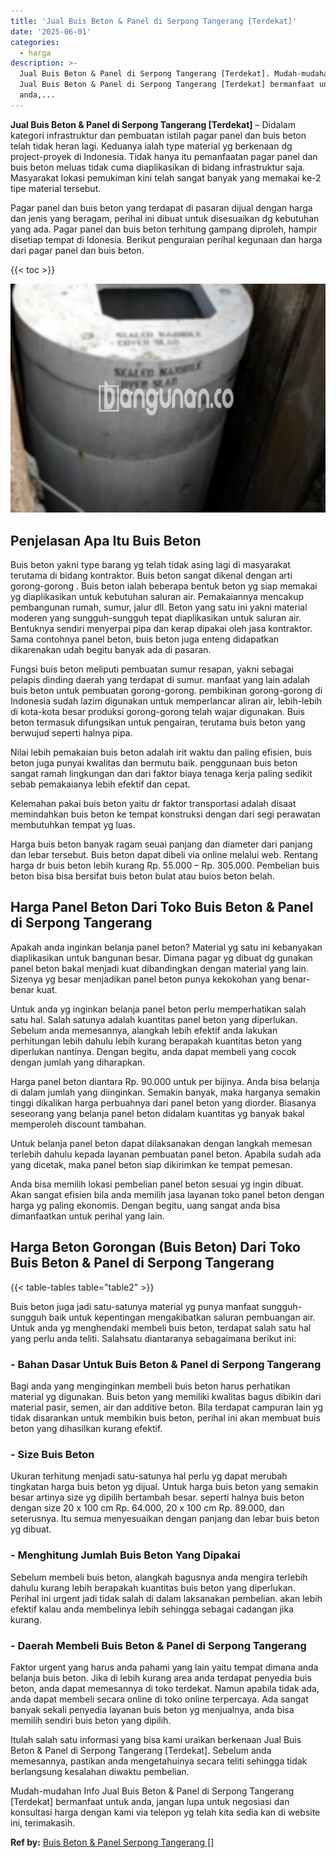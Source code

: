 ```yaml
---
title: 'Jual Buis Beton & Panel di Serpong Tangerang [Terdekat]'
date: '2025-06-01'
categories:
  - harga
description: >-
  Jual Buis Beton & Panel di Serpong Tangerang [Terdekat]. Mudah-mudahan Info
  Jual Buis Beton & Panel di Serpong Tangerang [Terdekat] bermanfaat untuk
  anda,...
---
```


**Jual Buis Beton & Panel di Serpong Tangerang \[Terdekat\]** – Didalam kategori infrastruktur dan pembuatan istilah pagar panel dan buis beton telah tidak heran lagi. Keduanya ialah type material yg berkenaan dg project-proyek di Indonesia. Tidak hanya itu pemanfaatan pagar panel dan buis beton meluas tidak cuma diaplikasikan di bidang infrastruktur saja. Masyarakat lokasi pemukiman kini telah sangat banyak yang memakai ke-2 tipe material tersebut.

Pagar panel dan buis beton yang terdapat di pasaran dijual dengan harga dan jenis yang beragam, perihal ini dibuat untuk disesuaikan dg kebutuhan yang ada. Pagar panel dan buis beton terhitung gampang diproleh, hampir disetiap tempat di Idonesia. Berikut penguraian perihal kegunaan dan harga dari pagar panel dan buis beton.

{{< toc >}}

![Jual Buis Beton & Panel di Serpong Tangerang [Terdekat]](/images/jual-panel-buis-beton-murah-02.png)

## Penjelasan Apa Itu Buis Beton

Buis beton yakni type barang yg telah tidak asing lagi di masyarakat terutama di bidang kontraktor. Buis beton sangat dikenal dengan arti gorong-gorong . Buis beton ialah beberapa bentuk beton yg siap memakai yg diaplikasikan untuk kebutuhan saluran air. Pemakaiannya mencakup pembangunan rumah, sumur, jalur dll. Beton yang satu ini yakni material moderen yang sungguh-sungguh tepat diaplikasikan untuk saluran air. Bentuknya sendiri menyerpai pipa dan kerap dipakai oleh jasa kontraktor. Sama contohnya panel beton, buis beton juga enteng didapatkan dikarenakan udah begitu banyak ada di pasaran.

Fungsi buis beton meliputi pembuatan sumur resapan, yakni sebagai pelapis dinding daerah yang terdapat di sumur. manfaat yang lain adalah buis beton untuk pembuatan gorong-gorong. pembikinan gorong-gorong di Indonesia sudah lazim digunakan untuk memperlancar aliran air, lebih-lebih di kota-kota besar produksi gorong-gorong telah wajar digunakan. Buis beton termasuk difungsikan untuk pengairan, terutama buis beton yang berwujud seperti halnya pipa.

Nilai lebih pemakaian buis beton adalah irit waktu dan paling efisien, buis beton juga punyai kwalitas dan bermutu baik. penggunaan buis beton sangat ramah lingkungan dan dari faktor biaya tenaga kerja paling sedikit sebab pemakaianya lebih efektif dan cepat.

Kelemahan pakai buis beton yaitu dr faktor transportasi adalah disaat memindahkan buis beton ke tempat konstruksi dengan dari segi perawatan membutuhkan tempat yg luas.

Harga buis beton banyak ragam seuai panjang dan diameter dari panjang dan lebar tersebut. Buis beton dapat dibeli via online melalui web. Rentang harga dr buis beton lebih kurang Rp. 55.000 – Rp. 305.000. Pembelian buis beton bisa bisa bersifat buis beton bulat atau buios beton belah.

## Harga Panel Beton Dari Toko Buis Beton & Panel di Serpong Tangerang

Apakah anda inginkan belanja panel beton? Material yg satu ini kebanyakan diaplikasikan untuk bangunan besar. Dimana pagar yg dibuat dg gunakan panel beton bakal menjadi kuat dibandingkan dengan material yang lain. Sizenya yg besar menjadikan panel beton punya kekokohan yang benar-benar kuat.

Untuk anda yg inginkan belanja panel beton perlu memperhatikan salah satu hal. Salah satunya adalah kuantitas panel beton yang diperlukan. Sebelum anda memesannya, alangkah lebih efektif anda lakukan perhitungan lebih dahulu lebih kurang berapakah kuantitas beton yang diperlukan nantinya. Dengan begitu, anda dapat membeli yang cocok dengan jumlah yang diharapkan.

Harga panel beton diantara Rp. 90.000 untuk per bijinya. Anda bisa belanja di dalam jumlah yang diinginkan. Semakin banyak, maka harganya semakin tinggi dikalikan harga perbuahnya dari panel beton yang diorder. Biasanya seseorang yang belanja panel beton didalam kuantitas yg banyak bakal memperoleh discount tambahan.

Untuk belanja panel beton dapat dilaksanakan dengan langkah memesan terlebih dahulu kepada layanan pembuatan panel beton. Apabila sudah ada yang dicetak, maka panel beton siap dikirimkan ke tempat pemesan.

Anda bisa memilih lokasi pembelian panel beton sesuai yg ingin dibuat. Akan sangat efisien bila anda memilih jasa layanan toko panel beton dengan harga yg paling ekonomis. Dengan begitu, uang sangat anda bisa dimanfaatkan untuk perihal yang lain.

## Harga Beton Gorongan (Buis Beton) Dari Toko Buis Beton & Panel di Serpong Tangerang

{{< table-tables table="table2" >}}

Buis beton juga jadi satu-satunya material yg punya manfaat sungguh-sungguh baik untuk kepentingan mengakibatkan saluran pembuangan air. Untuk anda yg menghendaki membeli buis beton, terdapat salah satu hal yang perlu anda teliti. Salahsatu diantaranya sebagaimana berikut ini:

### \- Bahan Dasar Untuk Buis Beton & Panel di Serpong Tangerang

Bagi anda yang menginginkan membeli buis beton harus perhatikan material yg digunakan. Buis beton yang memiliki kwalitas bagus dibikin dari material pasir, semen, air dan additive beton. Bila terdapat campuran lain yg tidak disarankan untuk membikin buis beton, perihal ini akan membuat buis beton yang dihasilkan kurang efektif.

### \- Size Buis Beton

Ukuran terhitung menjadi satu-satunya hal perlu yg dapat merubah tingkatan harga buis beton yg dijual. Untuk harga buis beton yang semakin besar artinya size yg dipilih bertambah besar. seperti halnya buis beton dengan size 20 x 100 cm Rp. 64.000, 20 x 100 cm Rp. 89.000, dan seterusnya. Itu semua menyesuaikan dengan panjang dan lebar buis beton yg dibuat.

### \- Menghitung Jumlah Buis Beton Yang Dipakai

Sebelum membeli buis beton, alangkah bagusnya anda mengira terlebih dahulu kurang lebih berapakah kuantitas buis beton yang diperlukan. Perihal ini urgent jadi tidak salah di dalam laksanakan pembelian. akan lebih efektif kalau anda membelinya lebih sehingga sebagai cadangan jika kurang.

### \- Daerah Membeli Buis Beton & Panel di Serpong Tangerang

Faktor urgent yang harus anda pahami yang lain yaitu tempat dimana anda belanja buis beton. Jika di lebih kurang area anda terdapat penyedia buis beton, anda dapat memesannya di toko terdekat. Namun apabila tidak ada, anda dapat membeli secara online di toko online terpercaya. Ada sangat banyak sekali penyedia layanan buis beton yg menjualnya, anda bisa memilih sendiri buis beton yang dipilih.

Itulah salah satu informasi yang bisa kami uraikan berkenaan Jual Buis Beton & Panel di Serpong Tangerang \[Terdekat\]. Sebelum anda memesannya, pastikan anda mengetahuinya secara teliti sehingga tidak berlangsung kesalahan diwaktu pembelian.

Mudah-mudahan Info Jual Buis Beton & Panel di Serpong Tangerang \[Terdekat\] bermanfaat untuk anda, jangan lupa untuk negosiasi dan konsultasi harga dengan kami via telepon yg telah kita sedia kan di website ini, terimakasih.

**Ref by:** [Buis Beton & Panel Serpong Tangerang []](https://id.wikipedia.org/wiki/Buis)
